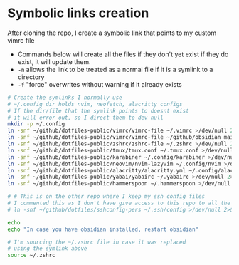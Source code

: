 # Symbolic links creation

After cloning the repo, I create a symbolic link
that points to my custom vimrc file

- Commands below will create all the files if they don't yet exist
  if they do exist, it will update them.
- `-n` allows the link to be treated as a normal file if it is a
  symlink to a directory
- `-f` "force" overwrites without warning if it already exists

```bash
# Create the symlinks I normally use
# ~/.config dir holds nvim, neofetch, alacritty configs
# If the dir/file that the symlink points to doesnt exist
# it will error out, so I direct them to dev null
mkdir -p ~/.config
ln -snf ~/github/dotfiles-public/vimrc/vimrc-file ~/.vimrc >/dev/null 2>&1
ln -snf ~/github/dotfiles-public/vimrc/vimrc-file ~/github/obsidian_main/.obsidian.vimrc >/dev/null 2>&1
ln -snf ~/github/dotfiles-public/zshrc/zshrc-file ~/.zshrc >/dev/null 2>&1
ln -snf ~/github/dotfiles-public/tmux/tmux.conf ~/.tmux.conf >/dev/null 2>&1
ln -snf ~/github/dotfiles-public/karabiner ~/.config/karabiner >/dev/null 2>&1
ln -snf ~/github/dotfiles-public/neovim/nvim-lazyvim ~/.config/nvim >/dev/null 2>&1
ln -snf ~/github/dotfiles-public/alacritty/alacritty.yml ~/.config/alacritty/alacritty.yml >/dev/null 2>&1
ln -snf ~/github/dotfiles-public/yabai/yabairc ~/.yabairc >/dev/null 2>&1
ln -snf ~/github/dotfiles-public/hammerspoon ~/.hammerspoon >/dev/null 2>&1

# # This is on the other repo where I keep my ssh config files
# I commented this as I don't have give access to this repo to all the hosts
# ln -snf ~/github/dotfiles/sshconfig-pers ~/.ssh/config >/dev/null 2>&1

echo
echo "In case you have obsidian installed, restart obsidian"

# I'm sourcing the ~/.zshrc file in case it was replaced
# using the symlink above
source ~/.zshrc
```

